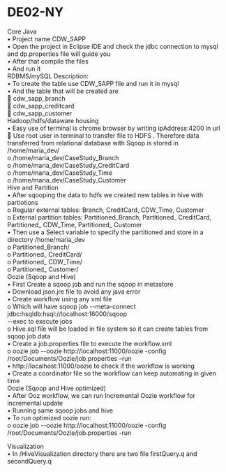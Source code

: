 # DE02-NY                                                                                                                               
Core Java                                                                                                                               
    •	Project name CDW_SAPP                                                                                                             
    •	Open the project in Eclipse IDE and check the jdbc connection to mysql and dp.properties file will guide you                     
    •	After that compile the files                                                                                                     
    •	And run it                                                                                                                         
RDBMS/mySQL Description:                                                                                                                 
    •	To create the table use CDW_SAPP file and run it in mysql                                                                         
    •	And the table that will be created are                                                                                           
      	cdw_sapp_branch                                                                                                                   
      	cdw_sapp_creditcard                                                                                                             
      	cdw_sapp_customer                                                                                                                 
Hadoop/hdfs/dataware housing                                                                                                             
  •	Easy use of terminal is chrome browser by writing ipAddress:4200 in url                                                             
      	Use root user in terminal to transfer file to HDFS . Therefore data transferred from relational database with Sqoop is stored            in /home/maria_dev/                                                                                                            
            o	/home/maria_dev/CaseStudy_Branch                                                                                          
            o	/home/maria_dev/CaseStudy_CreditCard                                                                                      
            o	/home/maria_dev/CaseStudy_Time                                                                                            
            o	/home/maria_dev/CaseStudy_Customer                                                                                        
Hive and Partition                                                                                                                        
    •	After sqooping the data to hdfs we created new tables in hive with partiotions                                                    
        o	Regular external tables: Branch, CreditCard, CDW_Time, Customer                                                                 
        o	External partition tables: Partitioned_Branch, Partitioned_ CreditCard, Partitioned_ CDW_Time, Partitioned_ Customer            
    •	Then use a Select variable to specify the partitioned and store in a directory /home/maria_dev                                    
      o	Partitioned_Branch/                                                                                                                   
      o	Partitioned_ CreditCard/                                                                                                        
      o	Partitioned_ CDW_Time/                                                                                                          
      o	Partitioned_ Customer/                                                                                                          
Oozie (Sqoop and Hive)                                                                                                                  
  •	 First Create a sqoop job and run the sqoop in metastore                                                                            
  •	Download json.jre file to avoid any java error                                                                                            
  •	Create workflow using any xml file                                                                                                  
    o	Which will have sqoop job --meta-connect jdbc:hsqldb:hsql://localhost:16000/sqoop                                                 
     --exec to execute jobs                                                                                                               
    o	Hive.sql file will be loaded in file system so it can create tables from sqoop job data                                             
  •	Create a job.properties file to execute the workflow.xml                                                                            
    o	oozie job --oozie http://localhost:11000/oozie -config /root/Documents/Oozie/job.properties –run                                  
  •	http://localhost:11000/oozie to check if the workflow is working                                                                    
  •	 Create a coordinator file so the workflow can keep automating in given time                                                            
Oozie (Sqoop and Hive optimized)                                                                                                        
  •	After  Ooz workflow, we can run Incremental Oozie workflow for incremental update                                                   
  •	 Running same sqoop jobs and  hive                                                                                                  
  •	To run optimized oozie run:                                                                                                           
    o	 oozie job --oozie http://localhost:11000/oozie -config /root/Documents/Oozie/job.properties -run                                                                                                                                                                         

Visualization                                                                                                                            
  •	In /HiveVisualization directory there are two file firstQuery.q and secondQuery.q                                                                         



